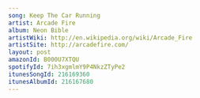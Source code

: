 ```yaml
---
song: Keep The Car Running
artist: Arcade Fire
album: Neon Bible
artistWiki: http://en.wikipedia.org/wiki/Arcade_Fire
artistSite: http://arcadefire.com/
layout: post
amazonId: B000U7XTQU
spotifyId: 7ih3xgmlmY9P4NkzZTyPe2
itunesSongId: 216169360
itunesAlbumId: 216167680
---
```

